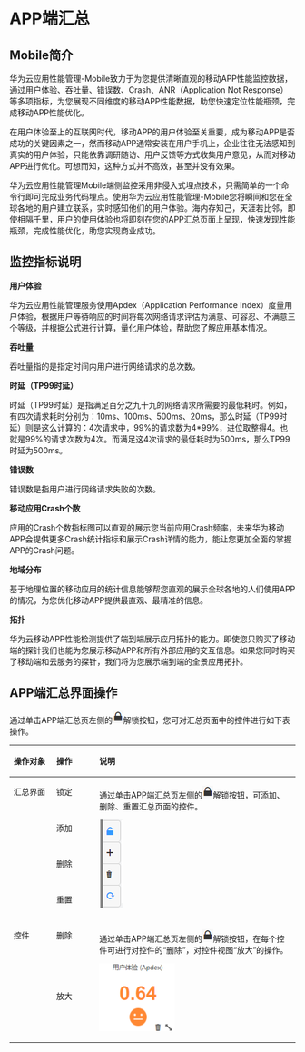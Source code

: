 # APP端汇总<a name="ZH-CN_TOPIC_0129033179"></a>

## Mobile简介<a name="section1344432144616"></a>

华为云应用性能管理-Mobile致力于为您提供清晰直观的移动APP性能监控数据，通过用户体验、吞吐量、错误数、Crash、ANR（Application Not Response）等多项指标，为您展现不同维度的移动APP性能数据，助您快速定位性能瓶颈，完成移动APP性能优化。

在用户体验至上的互联网时代，移动APP的用户体验至关重要，成为移动APP是否成功的关键因素之一，然而移动APP通常安装在用户手机上，企业往往无法感知到真实的用户体验，只能依靠调研随访、用户反馈等方式收集用户意见，从而对移动APP进行优化。可想而知，这种方式并不高效，甚至并没有效果。

华为云应用性能管理Mobile端侧监控采用非侵入式埋点技术，只需简单的一个命令行即可完成业务代码埋点。使用华为云应用性能管理-Mobile您将瞬间和您在全球各地的用户建立联系，实时感知他们的用户体验。海内存知己，天涯若比邻，即使相隔千里，用户的使用体验也将即刻在您的APP汇总页面上呈现，快速发现性能瓶颈，完成性能优化，助您实现商业成功。

## 监控指标说明<a name="zh-cn_topic_0127936422_section66421051185312"></a>

**用户体验**

华为云应用性能管理服务使用Apdex（Application Performance Index）度量用户体验，根据用户等待响应的时间将每次网络请求评估为满意、可容忍、不满意三个等级，并根据公式进行计算，量化用户体验，帮助您了解应用基本情况。

**吞吐量**

吞吐量指的是指定时间内用户进行网络请求的总次数。

**时延（TP99时延）**

时延（TP99时延）是指满足百分之九十九的网络请求所需要的最低耗时。例如，有四次请求耗时分别为：10ms、100ms、500ms、20ms，那么时延（TP99时延）则是这么计算的：4次请求中，99%的请求数为4\*99%，进位取整得4。也就是99%的请求次数为4次。而满足这4次请求的最低耗时为500ms，那么TP99时延为500ms。

**错误数**

错误数是指用户进行网络请求失败的次数。

**移动应用Crash个数**

应用的Crash个数指标图可以直观的展示您当前应用Crash频率，未来华为移动APP会提供更多Crash统计指标和展示Crash详情的能力，能让您更加全面的掌握APP的Crash问题。

**地域分布**

基于地理位置的移动应用的统计信息能够帮您直观的展示全球各地的人们使用APP的情况，为您优化移动APP提供最直观、最精准的信息。

**拓扑**

华为云移动APP性能检测提供了端到端展示应用拓扑的能力。即使您只购买了移动端的探针我们也能为您展示移动APP和所有外部应用的交互信息。如果您同时购买了移动端和云服务的探针，我们将为您展示端到端的全景应用拓扑。

## APP端汇总界面操作<a name="zh-cn_topic_0127936422_section16744158919"></a>

通过单击APP端汇总页左侧的![](figures/icon-解锁按钮4.png)解锁按钮，您可对汇总页面中的控件进行如下表操作。

<a name="zh-cn_topic_0127936422_table16941192520152"></a>
<table><thead align="left"><tr id="zh-cn_topic_0127936422_row6826364"><th class="cellrowborder" valign="top" width="15%" id="mcps1.1.4.1.1"><p id="zh-cn_topic_0127936422_p16064575"><a name="zh-cn_topic_0127936422_p16064575"></a><a name="zh-cn_topic_0127936422_p16064575"></a>操作对象</p>
</th>
<th class="cellrowborder" valign="top" width="15%" id="mcps1.1.4.1.2"><p id="zh-cn_topic_0127936422_p26162236"><a name="zh-cn_topic_0127936422_p26162236"></a><a name="zh-cn_topic_0127936422_p26162236"></a>操作</p>
</th>
<th class="cellrowborder" valign="top" width="70%" id="mcps1.1.4.1.3"><p id="zh-cn_topic_0127936422_p38766361"><a name="zh-cn_topic_0127936422_p38766361"></a><a name="zh-cn_topic_0127936422_p38766361"></a>说明</p>
</th>
</tr>
</thead>
<tbody><tr id="zh-cn_topic_0127936422_row53067518"><td class="cellrowborder" rowspan="4" valign="top" width="15%" headers="mcps1.1.4.1.1 "><p id="zh-cn_topic_0127936422_p3501716"><a name="zh-cn_topic_0127936422_p3501716"></a><a name="zh-cn_topic_0127936422_p3501716"></a>汇总界面</p>
</td>
<td class="cellrowborder" valign="top" width="15%" headers="mcps1.1.4.1.2 "><p id="zh-cn_topic_0127936422_p15203586"><a name="zh-cn_topic_0127936422_p15203586"></a><a name="zh-cn_topic_0127936422_p15203586"></a>锁定</p>
</td>
<td class="cellrowborder" rowspan="4" valign="top" width="70%" headers="mcps1.1.4.1.3 "><p id="zh-cn_topic_0127936422_p23530993"><a name="zh-cn_topic_0127936422_p23530993"></a><a name="zh-cn_topic_0127936422_p23530993"></a>通过单击APP端汇总页左侧的<a name="image34615113290"></a><a name="image34615113290"></a><span><img id="image34615113290" src="figures/icon-解锁按钮5.png"></span>解锁按钮，可添加、删除、重置汇总页面的控件。</p>
<p id="p46768344299"><a name="p46768344299"></a><a name="p46768344299"></a><a name="image1567643432915"></a><a name="image1567643432915"></a><span><img id="image1567643432915" src="figures/汇总界面2.png"></span></p>
</td>
</tr>
<tr id="zh-cn_topic_0127936422_row41334227"><td class="cellrowborder" valign="top" headers="mcps1.1.4.1.1 "><p id="zh-cn_topic_0127936422_p59738106"><a name="zh-cn_topic_0127936422_p59738106"></a><a name="zh-cn_topic_0127936422_p59738106"></a>添加</p>
</td>
</tr>
<tr id="zh-cn_topic_0127936422_row7957714175513"><td class="cellrowborder" valign="top" headers="mcps1.1.4.1.1 "><p id="zh-cn_topic_0127936422_p4958314135514"><a name="zh-cn_topic_0127936422_p4958314135514"></a><a name="zh-cn_topic_0127936422_p4958314135514"></a>删除</p>
</td>
</tr>
<tr id="zh-cn_topic_0127936422_row772049"><td class="cellrowborder" valign="top" headers="mcps1.1.4.1.1 "><p id="zh-cn_topic_0127936422_p62536018"><a name="zh-cn_topic_0127936422_p62536018"></a><a name="zh-cn_topic_0127936422_p62536018"></a>重置</p>
</td>
</tr>
<tr id="zh-cn_topic_0127936422_row15716008"><td class="cellrowborder" rowspan="2" valign="top" width="15%" headers="mcps1.1.4.1.1 "><p id="zh-cn_topic_0127936422_p65037115"><a name="zh-cn_topic_0127936422_p65037115"></a><a name="zh-cn_topic_0127936422_p65037115"></a>控件</p>
</td>
<td class="cellrowborder" valign="top" width="15%" headers="mcps1.1.4.1.2 "><p id="zh-cn_topic_0127936422_p33514934"><a name="zh-cn_topic_0127936422_p33514934"></a><a name="zh-cn_topic_0127936422_p33514934"></a>删除</p>
</td>
<td class="cellrowborder" rowspan="2" valign="top" width="70%" headers="mcps1.1.4.1.3 "><p id="zh-cn_topic_0127936422_p30355138"><a name="zh-cn_topic_0127936422_p30355138"></a><a name="zh-cn_topic_0127936422_p30355138"></a>通过单击APP端汇总页左侧的<a name="image153715123294"></a><a name="image153715123294"></a><span><img id="image153715123294" src="figures/icon-解锁按钮6.png"></span>解锁按钮，在每个控件可进行对控件的“删除”，对控件视图“放大”的操作。</p>
<p id="p2197194132915"><a name="p2197194132915"></a><a name="p2197194132915"></a><a name="image85471058122915"></a><a name="image85471058122915"></a><span><img id="image85471058122915" src="figures/用户体验（Apdex）2.png" width="133" height="119.000021"></span></p>
</td>
</tr>
<tr id="zh-cn_topic_0127936422_row4760790"><td class="cellrowborder" valign="top" headers="mcps1.1.4.1.1 "><p id="zh-cn_topic_0127936422_p50079677"><a name="zh-cn_topic_0127936422_p50079677"></a><a name="zh-cn_topic_0127936422_p50079677"></a>放大</p>
</td>
</tr>
</tbody>
</table>

